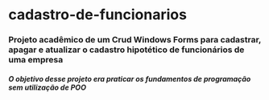 # cadastro-de-funcionarios

### Projeto acadêmico de um Crud Windows Forms para cadastrar, apagar e atualizar o cadastro hipotético de funcionários de uma empresa

##### O objetivo desse projeto era praticar os fundamentos de programação sem utilização de POO

